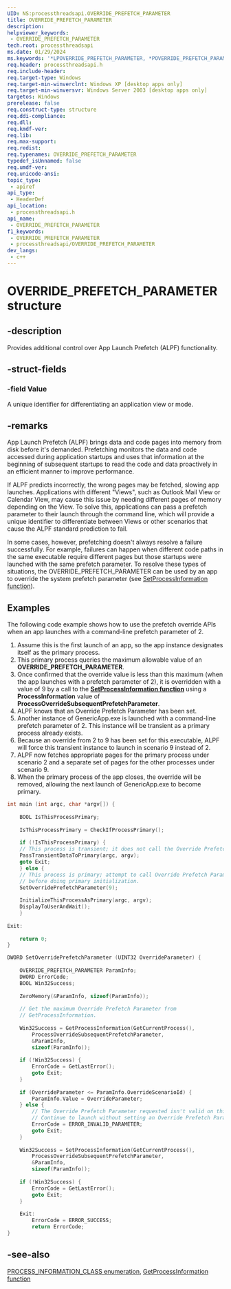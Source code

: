 ```yaml
---
UID: NS:processthreadsapi.OVERRIDE_PREFETCH_PARAMETER
title: OVERRIDE_PREFETCH_PARAMETER
description: 
helpviewer_keywords:
 - OVERRIDE_PREFETCH_PARAMETER
tech.root: processthreadsapi
ms.date: 01/29/2024
ms.keywords: '*LPOVERRIDE_PREFETCH_PARAMETER, *POVERRIDE_PREFETCH_PARAMETER, LPOVERRIDE_PREFETCH_PARAMETER, LPOVERRIDE_PREFETCH_PARAMETER structure pointer, OVERRIDE_PREFETCH_PARAMETER, OVERRIDE_PREFETCH_PARAMETER structure, _win32_override_prefetch_parameter_str, base.override_prefetch_parameter_str, processthreadsapi/LPOVERRIDE_PREFETCH_PARAMETER, processthreadsapi/OVERRIDE_PREFETCH_PARAMETER, winbase/LPOVERRIDE_PREFETCH_PARAMETER, winbase/OVERRIDE_PREFETCH_PARAMETER'
req.header: processthreadsapi.h
req.include-header: 
req.target-type: Windows
req.target-min-winverclnt: Windows XP [desktop apps only]
req.target-min-winversvr: Windows Server 2003 [desktop apps only]
targetos: Windows
prerelease: false
req.construct-type: structure
req.ddi-compliance: 
req.dll: 
req.kmdf-ver: 
req.lib: 
req.max-support: 
req.redist: 
req.typenames: OVERRIDE_PREFETCH_PARAMETER
typedef_isUnnamed: false
req.umdf-ver: 
req.unicode-ansi: 
topic_type:
 - apiref
api_type:
 - HeaderDef
api_location:
 - processthreadsapi.h
api_name:
 - OVERRIDE_PREFETCH_PARAMETER
f1_keywords:
 - OVERRIDE_PREFETCH_PARAMETER
 - processthreadsapi/OVERRIDE_PREFETCH_PARAMETER
dev_langs:
 - c++
---
```


# OVERRIDE_PREFETCH_PARAMETER structure

## -description

Provides additional control over App Launch Prefetch (ALPF) functionality.

## -struct-fields

### -field Value

A unique identifier for differentiating an application view or mode.

## -remarks

App Launch Prefetch (ALPF) brings data and code pages into memory from disk before it's demanded. Prefetching monitors the data and code accessed during application startups and uses that information at the beginning of subsequent startups to read the code and data proactively in an efficient manner to improve performance.

If ALPF predicts incorrectly, the wrong pages may be fetched, slowing app launches. Applications with different "Views", such as Outlook Mail View or  Calendar View, may cause this issue by needing different pages of memory depending on the View. To solve this, applications can pass a prefetch parameter to their launch through the command line, which will provide a unique identifier to differentiate between Views or other scenarios that cause the ALPF standard prediction to fail.

In some cases, however, prefetching doesn't always resolve a failure successfully. For example, failures can happen when different code paths in the same executable require different pages but those startups were launched with the same prefetch parameter. To resolve these types of situations, the OVERRIDE_PREFETCH_PARAMETER can be used by an app to override the system prefetch parameter (see [SetProcessInformation function](nf-processthreadsapi-setprocessinformation.md)).

## Examples

The following code example shows how to use the prefetch override APIs when an app launches with a command-line prefetch parameter of 2.

1. Assume this is the first launch of an app, so the app instance designates itself as the primary process.
2. This primary process queries the maximum allowable value of an **OVERRIDE_PREFETCH_PARAMETER**.
3. Once confirmed that the override value is less than this maximum (when the app launches with a prefetch parameter of 2), it is overridden with a value of 9 by a call to the **[SetProcessInformation function](nf-processthreadsapi-setprocessinformation.md)** using a **ProcessInformation** value of **ProcessOverrideSubsequentPrefetchParameter**.
4. ALPF knows that an Override Prefetch Parameter has been set.
5. Another instance of GenericApp.exe is launched with a command-line prefetch parameter of 2. This instance will be transient as a primary process already exists.
6. Because an override from 2 to 9 has been set for this executable, ALPF will force this transient instance to launch in scenario 9 instead of 2.
7. ALPF now fetches appropriate pages for the primary process under scenario 2 and a separate set of pages for the other processes under scenario 9.
8. When the primary process of the app closes, the override will be removed, allowing the next launch of GenericApp.exe to become primary.

```cpp
int main (int argc, char *argv[]) {
    
    BOOL IsThisProcessPrimary;
    
    IsThisProcessPrimary = CheckIfProcessPrimary();
    
    if (!IsThisProcessPrimary) {    
    // This process is transient; it does not call the Override Prefetch Parameter API.
    PassTransientDataToPrimary(argc, argv);    
    goto Exit;    
    } else {    
    // This process is primary; attempt to call Override Prefetch Parameter    
    // before doing primary initialization.    
    SetOverridePrefetchParameter(9);
    
    InitializeThisProcessAsPrimary(argc, argv);    
    DisplayToUserAndWait();    
    }
    
Exit:
    
    return 0;    
}

DWORD SetOverridePrefetchParameter (UINT32 OverrideParameter) {
    
    OVERRIDE_PREFETCH_PARAMETER ParamInfo;    
    DWORD ErrorCode;    
    BOOL Win32Success;
    
    ZeroMemory(&ParamInfo, sizeof(ParamInfo));
    
    // Get the maximum Override Prefetch Parameter from    
    // GetProcessInformation.
    
    Win32Success = GetProcessInformation(GetCurrentProcess(),    
        ProcessOverrideSubsequentPrefetchParameter,    
        &ParamInfo,    
        sizeof(ParamInfo));
    
    if (!Win32Success) {    
        ErrorCode = GetLastError();
        goto Exit;    
    }
    
    if (OverrideParameter <= ParamInfo.OverrideScenarioId) {    
        ParamInfo.Value = OverrideParameter;    
    } else {    
        // The Override Prefetch Parameter requested isn't valid on this system.    
        // Continue to launch without setting an Override Prefetch Parameter.    
        ErrorCode = ERROR_INVALID_PARAMETER;    
        goto Exit;    
    }
    
    Win32Success = SetProcessInformation(GetCurrentProcess(),    
        ProcessOverrideSubsequentPrefetchParameter,    
        &ParamInfo,    
        sizeof(ParamInfo));
    
    if (!Win32Success) {    
        ErrorCode = GetLastError();    
        goto Exit;    
    }
    
    Exit:    
        ErrorCode = ERROR_SUCCESS;    
        return ErrorCode;    
}
```

## -see-also

[PROCESS_INFORMATION_CLASS enumeration](ne-processthreadsapi-process_information_class.md), [GetProcessInformation function](nf-processthreadsapi-getprocessinformation.md)